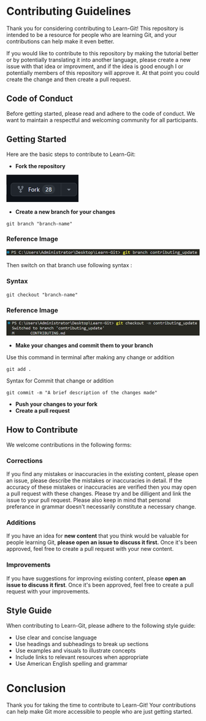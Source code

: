 # Contributing Guidelines
Thank you for considering contributing to Learn-Git! This repository is intended to be a resource for people who are learning Git, and your contributions can help make it even better.

If you would like to contribute to this repository by making the tutorial better or by potentially translating it into another language, please create a new issue with that idea or improvment, and if the idea is good enough I or potentially members of this repository will approve it. At that point you could create the change and then create a pull request.

## Code of Conduct
Before getting started, please read and adhere to the code of conduct. We want to maintain a respectful and welcoming community for all participants. 

## Getting Started
Here are the basic steps to contribute to Learn-Git:

- **Fork the repository**

![fork_image](./Readme_images/fork.png)

- **Create a new branch for your changes**

```
git branch "branch-name"
```
### Reference Image
![branch_image](./Contributing_images/branch_making.png)

Then switch on that branch use following syntax :

### Syntax
```
git checkout "branch-name"
```

### Reference Image
![checkout_branch](./Contributing_images/checkout_image.png)


- **Make your changes and commit them to your branch**

Use this command in terminal after making any change or addition
```
git add .
```
Syntax for Commit that change or addition

```
git commit -m "A brief description of the changes made"
```
- **Push your changes to your fork**
- **Create a pull request**

## How to Contribute
We welcome contributions in the following forms:

### Corrections
If you find any mistakes or inaccuracies in the existing content, please open an issue, please describe the mistakes or inaccuracies in detail. If the accuracy of these mistakes or inaccuracies are verified then you may open a pull request with these changes. Please try and be dilligent and link the issue to your pull request. Please also keep in mind that personal preferance in grammar doesn't necessarily constitute a necessary change.

### Additions
If you have an idea for **new content** that you think would be valuable for people learning Git, **please open an issue to discuss it first.** Once it's been approved, feel free to create a pull request with your new content.

### Improvements
If you have suggestions for improving existing content, please **open an issue to discuss it first**. Once it's been approved, feel free to create a pull request with your improvements.

## Style Guide
When contributing to Learn-Git, please adhere to the following style guide:

- Use clear and concise language
- Use headings and subheadings to break up sections
- Use examples and visuals to illustrate concepts
- Include links to relevant resources when appropriate
- Use American English spelling and grammar

# Conclusion
Thank you for taking the time to contribute to Learn-Git! Your contributions can help make Git more accessible to people who are just getting started.
